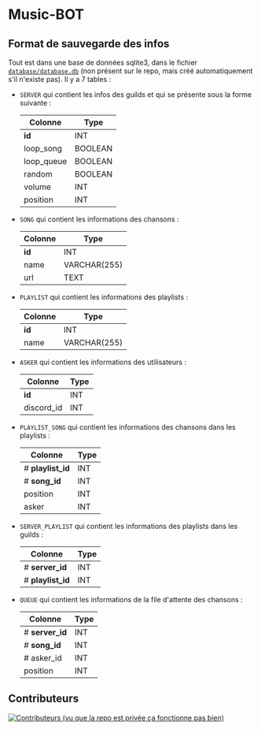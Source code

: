 # Music-BOT

## Format de sauvegarde des infos

Tout est dans une base de données sqlite3, dans le fichier [`database/database.db`](database/database.db) (non présent
sur le repo, mais créé automatiquement s'il n'existe pas).
Il y a 7 tables :

- `SERVER` qui contient les infos des guilds et qui se présente sous la forme suivante :

  | Colonne    | Type    |
  |------------|---------|
  | __id__     | INT     |
  | loop_song  | BOOLEAN |
  | loop_queue | BOOLEAN |
  | random     | BOOLEAN |
  | volume     | INT     |
  | position   | INT     |

- `SONG` qui contient les informations des chansons :

  | Colonne | Type         |
  |---------|--------------|
  | __id__  | INT          |
  | name    | VARCHAR(255) |
  | url     | TEXT         |

- `PLAYLIST` qui contient les informations des playlists :

  | Colonne       | Type         |
  |---------------|--------------|
  | __id__        | INT          |
  | name          | VARCHAR(255) |

- `ASKER` qui contient les informations des utilisateurs :

  | Colonne    | Type |
  |------------|------|
  | __id__     | INT  |
  | discord_id | INT  |

- `PLAYLIST_SONG` qui contient les informations des chansons dans les playlists :

  | Colonne           | Type |
  |-------------------|------|
  | # __playlist_id__ | INT  |
  | # __song_id__     | INT  |
  | position          | INT  |
  | asker             | INT  |

- `SERVER_PLAYLIST` qui contient les informations des playlists dans les guilds :

  | Colonne           | Type |
  |-------------------|------|
  | # __server_id__   | INT  |
  | # __playlist_id__ | INT  | 

- `QUEUE` qui contient les informations de la file d'attente des chansons :

  | Colonne         | Type         |
  |-----------------|--------------|
  | # __server_id__ | INT          |
  | # __song_id__   | INT          |
  | # asker_id      | INT          |
  | position        | INT          |



## Contributeurs

[![Contributeurs (vu que la repo est privée ça fonctionne pas bien)](https://contrib.rocks/image?repo=e-psi-lon/Music-BOT)](https://github.com/e-psi-lon/Music-BOT/graphs/contributors)
